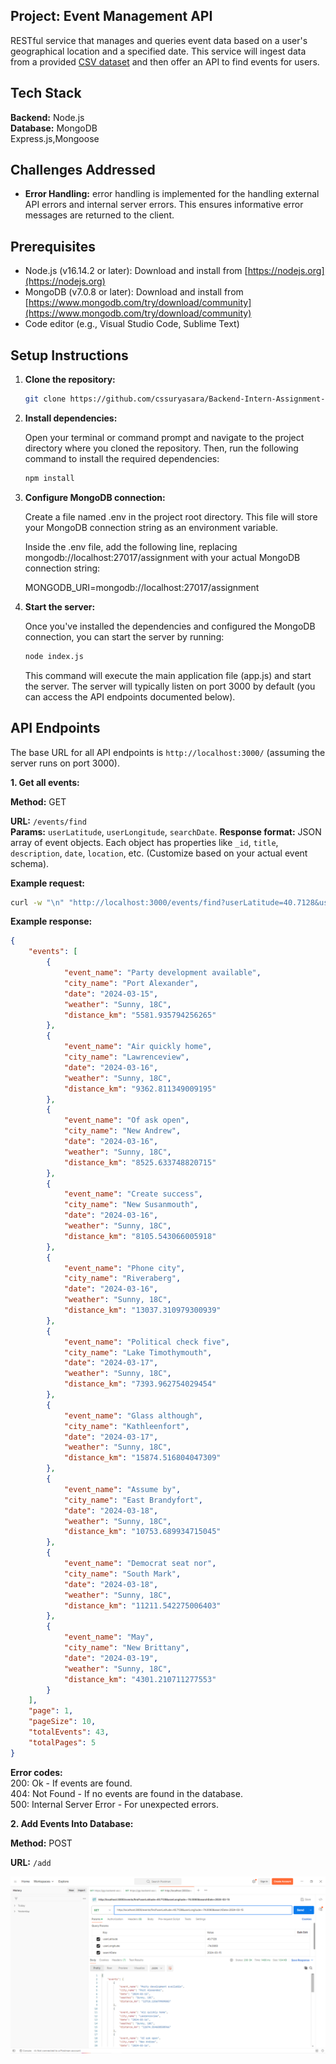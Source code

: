 ## Project: Event Management API

RESTful service that manages and queries event data based on a user's geographical location and a specified date. This service will ingest data from a provided [CSV dataset](https://drive.google.com/file/d/1sZXyOT_V1NcZj3dDQIKY9Ea_W7XdGum_/view?usp=drive_link) and then offer an API to find events for users.


## Tech Stack
**Backend:** Node.js  
**Database:** MongoDB  
Express.js,Mongoose


## Challenges Addressed

* **Error Handling:** error handling is implemented for the handling external API errors and internal server errors. This ensures informative error messages are returned to the client.


## Prerequisites

* Node.js (v16.14.2 or later): Download and install from [https://nodejs.org](https://nodejs.org)
* MongoDB (v7.0.8 or later): Download and install from [https://www.mongodb.com/try/download/community](https://www.mongodb.com/try/download/community)
* Code editor (e.g., Visual Studio Code, Sublime Text)

## Setup Instructions

1. **Clone the repository:**

   ```bash
   git clone https://github.com/cssuryasara/Backend-Intern-Assignment-GyanGrove.git
2. **Install dependencies:**

    Open your terminal or command prompt and navigate to the project directory where you cloned the repository. Then, run the following command to install the required dependencies:

    ```bash
    npm install
3. **Configure MongoDB connection:**

    Create a file named .env in the project root directory. This file will store your MongoDB connection string as an environment variable.

    Inside the .env file, add the following line, replacing mongodb://localhost:27017/assignment with your actual MongoDB connection string:

    MONGODB_URI=mongodb://localhost:27017/assignment

4. **Start the server:**

    Once you've installed the dependencies and configured the MongoDB connection, you can start the server by running:

    ```bash
    node index.js
    ```

    This command will execute the main application file (app.js) and start the server. The server will typically listen on port 3000 by default (you can access the API endpoints documented below).

## API Endpoints

The base URL for all API endpoints is `http://localhost:3000/` (assuming the server runs on port 3000).

**1. Get all events:**

**Method:** GET

**URL:** `/events/find`  
**Params:** `userLatitude`, `userLongitude`, `searchDate`.
**Response format:** JSON array of event objects. Each object has properties like `_id`, `title`, `description`, `date`, `location`, etc. (Customize based on your actual event schema).

**Example request:**
```bash
curl -w "\n" "http://localhost:3000/events/find?userLatitude=40.7128&userLongitude=-74.0060&searchDate=2024-03-15"
```
**Example response:**

```json
{
    "events": [
        {
            "event_name": "Party development available",
            "city_name": "Port Alexander",
            "date": "2024-03-15",
            "weather": "Sunny, 18C",
            "distance_km": "5581.935794256265"
        },
        {
            "event_name": "Air quickly home",
            "city_name": "Lawrenceview",
            "date": "2024-03-16",
            "weather": "Sunny, 18C",
            "distance_km": "9362.811349009195"
        },
        {
            "event_name": "Of ask open",
            "city_name": "New Andrew",
            "date": "2024-03-16",
            "weather": "Sunny, 18C",
            "distance_km": "8525.633748820715"
        },
        {
            "event_name": "Create success",
            "city_name": "New Susanmouth",
            "date": "2024-03-16",
            "weather": "Sunny, 18C",
            "distance_km": "8105.543066005918"
        },
        {
            "event_name": "Phone city",
            "city_name": "Riveraberg",
            "date": "2024-03-16",
            "weather": "Sunny, 18C",
            "distance_km": "13037.310979300939"
        },
        {
            "event_name": "Political check five",
            "city_name": "Lake Timothymouth",
            "date": "2024-03-17",
            "weather": "Sunny, 18C",
            "distance_km": "7393.962754029454"
        },
        {
            "event_name": "Glass although",
            "city_name": "Kathleenfort",
            "date": "2024-03-17",
            "weather": "Sunny, 18C",
            "distance_km": "15874.516804047309"
        },
        {
            "event_name": "Assume by",
            "city_name": "East Brandyfort",
            "date": "2024-03-18",
            "weather": "Sunny, 18C",
            "distance_km": "10753.689934715045"
        },
        {
            "event_name": "Democrat seat nor",
            "city_name": "South Mark",
            "date": "2024-03-18",
            "weather": "Sunny, 18C",
            "distance_km": "11211.542275006403"
        },
        {
            "event_name": "May",
            "city_name": "New Brittany",
            "date": "2024-03-19",
            "weather": "Sunny, 18C",
            "distance_km": "4301.210711277553"
        }
    ],
    "page": 1,
    "pageSize": 10,
    "totalEvents": 43,
    "totalPages": 5
}
```

**Error codes:**  
200: Ok - If events are found.  
404: Not Found - If no events are found in the database.  
500: Internal Server Error - For unexpected errors.

**2. Add Events Into Database:**

**Method:** POST

**URL:** `/add`  

<img src="https://github.com/cssuryasara/Backend-Intern-Assignment-GyanGrove/blob/main/screenshots/Screenshot%20(328).png">

